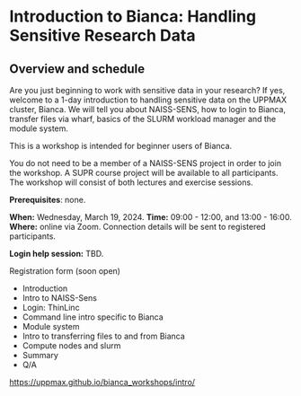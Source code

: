 # Introduction to Bianca: Handling Sensitive Research Data

## Overview and schedule

Are you just beginning to work with sensitive data in your research? If yes, welcome to a 1-day introduction to handling sensitive data on the UPPMAX cluster, Bianca. We will tell you about NAISS-SENS, how to login to Bianca, transfer files via wharf, basics of the SLURM workload manager and the module system.

This is a workshop is intended for beginner users of Bianca.

You do not need to be a member of a NAISS-SENS project in order to join the workshop. A SUPR course project will be available to all participants. The workshop will consist of both lectures and exercise sessions.

**Prerequisites**: none.

**When:** Wednesday, March 19, 2024.
**Time:** 09:00 - 12:00, and 13:00 - 16:00.
**Where:** online via Zoom. Connection details will be sent to registered participants.

**Login help session:** TBD.

Registration form (soon open)

- Introduction
- Intro to NAISS-Sens
- Login: ThinLinc
- Command line intro specific to Bianca
- Module system
- Intro to transferring files to and from Bianca
- Compute nodes and slurm
- Summary
- Q/A

<https://uppmax.github.io/bianca_workshops/intro/>
